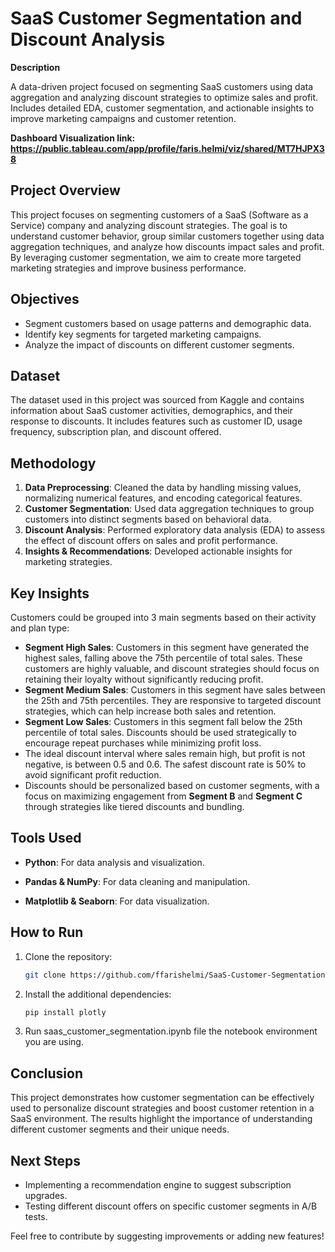 # SaaS Customer Segmentation and Discount Analysis

**Description**

A data-driven project focused on segmenting SaaS customers using data aggregation and analyzing discount strategies to optimize sales and profit. Includes detailed EDA, customer segmentation, and actionable insights to improve marketing campaigns and customer retention.

**Dashboard Visualization link: https://public.tableau.com/app/profile/faris.helmi/viz/shared/MT7HJPX38**

## Project Overview

This project focuses on segmenting customers of a SaaS (Software as a Service) company and analyzing discount strategies. The goal is to understand customer behavior, group similar customers together using data aggregation techniques, and analyze how discounts impact sales and profit. By leveraging customer segmentation, we aim to create more targeted marketing strategies and improve business performance.

## Objectives

- Segment customers based on usage patterns and demographic data.
- Identify key segments for targeted marketing campaigns.
- Analyze the impact of discounts on different customer segments.

## Dataset

The dataset used in this project was sourced from Kaggle and contains information about SaaS customer activities, demographics, and their response to discounts. It includes features such as customer ID, usage frequency, subscription plan, and discount offered.

## Methodology

1. **Data Preprocessing**: Cleaned the data by handling missing values, normalizing numerical features, and encoding categorical features.
2. **Customer Segmentation**: Used data aggregation techniques to group customers into distinct segments based on behavioral data.
3. **Discount Analysis**: Performed exploratory data analysis (EDA) to assess the effect of discount offers on sales and profit performance.
4. **Insights & Recommendations**: Developed actionable insights for marketing strategies.

## Key Insights

Customers could be grouped into 3 main segments based on their activity and plan type:

- **Segment High Sales**: Customers in this segment have generated the highest sales, falling above the 75th percentile of total sales. These customers are highly valuable, and discount strategies should focus on retaining their loyalty without significantly reducing profit.
- **Segment Medium Sales**: Customers in this segment have sales between the 25th and 75th percentiles. They are responsive to targeted discount strategies, which can help increase both sales and retention.
- **Segment Low Sales**: Customers in this segment fall below the 25th percentile of total sales. Discounts should be used strategically to encourage repeat purchases while minimizing profit loss.
- The ideal discount interval where sales remain high, but profit is not negative, is between 0.5 and 0.6. The safest discount rate is 50% to avoid significant profit reduction.
- Discounts should be personalized based on customer segments, with a focus on maximizing engagement from **Segment B** and **Segment C** through strategies like tiered discounts and bundling.

## Tools Used

- **Python**: For data analysis and visualization.

- **Pandas & NumPy**: For data cleaning and manipulation.

- **Matplotlib & Seaborn**: For data visualization.

## How to Run

1. Clone the repository:
   ```sh
   git clone https://github.com/ffarishelmi/SaaS-Customer-Segmentation-and-Discount-Analysis.git
   ```
2. Install the additional dependencies:
   ```sh
   pip install plotly
   ```
3. Run saas\_customer\_segmentation.ipynb file the notebook environment you are using.

## Conclusion

This project demonstrates how customer segmentation can be effectively used to personalize discount strategies and boost customer retention in a SaaS environment. The results highlight the importance of understanding different customer segments and their unique needs.

## Next Steps

- Implementing a recommendation engine to suggest subscription upgrades.
- Testing different discount offers on specific customer segments in A/B tests.

Feel free to contribute by suggesting improvements or adding new features!
